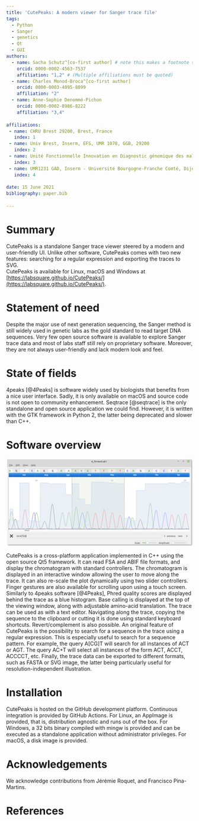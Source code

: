 ```yaml
---
title: 'CutePeaks: A modern viewer for Sanger trace file'
tags:
  - Python
  - Sanger
  - genetics
  - Qt
  - GUI
authors:
  - name: Sacha Schutz^[co-first author] # note this makes a footnote saying 'co-first author'
    orcid: 0000-0002-4563-7537
    affiliation: "1,2" # (Multiple affiliations must be quoted)
  - name: Charles Monod-Broca^[co-first author]
    orcid: 0000-0003-4095-8099
    affiliation: "2"
  - name: Anne-Sophie Denommé-Pichon
    orcid: 0000-0002-8986-8222
    affiliation: "3,4"

affiliations:
 - name: CHRU Brest 29200, Brest, France
   index: 1
 - name: Univ Brest, Inserm, EFS, UMR 1078, GGB, 29200
   index: 2
 - name: Unité Fonctionnelle Innovation en Diagnostic génomique des maladies rares, FHU-TRANSLAD, CHU Dijon Bourgogne, Dijon, France
   index: 3
 - name: UMR1231 GAD, Inserm - Université Bourgogne-Franche Comté, Dijon, France
   index: 4

date: 15 June 2021
bibliography: paper.bib

---
```


# Summary
CutePeaks is a standalone Sanger trace viewer steered by a modern and user-friendly UI. Unlike other software, CutePeaks comes with two new features: searching for a regular expression and exporting the traces to SVG.    
CutePeaks is available for Linux, macOS and Windows at [https://labsquare.github.io/CutePeaks/](https://labsquare.github.io/CutePeaks/).

# Statement of need
Despite the major use of next generation sequencing, the Sanger method is still widely used in genetic labs as the gold standard to read target DNA sequences. Very few open source software is available to explore Sanger trace data and most of labs staff still rely on proprietary software. Moreover, they are not always user-friendly and lack modern look and feel. 

# State of fields
4peaks [@4Peaks] is software widely used by biologists that benefits from a nice user interface. Sadly, it is only available on macOS and source code is not open to community enhancement. Seqtrace [@seqtrace] is the only standalone and open source application we could find. However, it is written with the GTK framework in Python 2, the latter being deprecated and slower than C++. 

# Software overview
![CutePeaks screenshot with regular expression search bar.\label{fig:example}](figure.png)

CutePeaks is a cross-platform application implemented in C++ using the open source Qt5 framework. It can read FSA and ABIF file formats, and display the chromatogram with standard controllers.
The chromatogram is displayed in an interactive window allowing the user to move along the trace. It can also re-scale the plot dynamically using two slider controllers. Finger gestures are also available for scrolling upon using a touch screen.
Similarly to 4peaks software [@4Peaks], Phred quality scores are displayed behind the trace as a blue histogram. Base calling is displayed at the top of the viewing window, along with adjustable amino-acid translation.
The trace can be used as with a text editor. Navigating along the trace, copying the sequence to the clipboard or cutting it is done using standard keyboard shortcuts. Revert/complement is also possible.
An original feature of CutePeaks is the possibility to search for a sequence in the trace using a regular expression. This is especially useful to search for a sequence pattern. For example, the query A[CG]T will search for all instances of ACT or AGT. The query AC+T will select all instances of the form ACT, ACCT, ACCCCT, etc. Finally, the trace data can be exported to different formats, such as FASTA or SVG image, the latter being particularly useful for resolution-independent illustration.


# Installation

CutePeaks is hosted on the GitHub development platform. Continuous integration is provided by GitHub Actions.
For Linux, an AppImage is provided, that is, distribution agnostic and runs out of the box.
For Windows, a 32 bits binary compiled with mingw is provided and can be executed as a standalone application without administrator privileges. For macOS, a disk image is provided.

# Acknowledgements

We acknowledge contributions from Jérémie Roquet, and Francisco Pina-Martins.

# References
